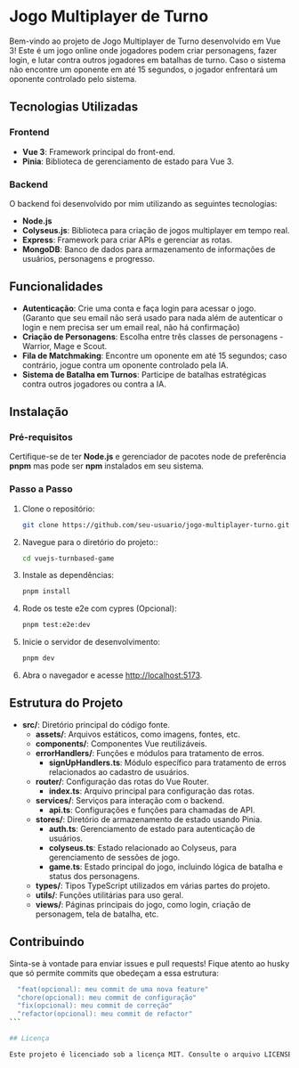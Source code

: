 # Jogo Multiplayer de Turno

Bem-vindo ao projeto de Jogo Multiplayer de Turno desenvolvido em Vue 3! Este é um jogo online onde jogadores podem criar personagens, fazer login, e lutar contra outros jogadores em batalhas de turno. Caso o sistema não encontre um oponente em até 15 segundos, o jogador enfrentará um oponente controlado pelo sistema.

## Tecnologias Utilizadas

### Frontend

- **Vue 3**: Framework principal do front-end.
- **Pinia**: Biblioteca de gerenciamento de estado para Vue 3.

### Backend

O backend foi desenvolvido por mim utilizando as seguintes tecnologias:

- **Node.js**
- **Colyseus.js**: Biblioteca para criação de jogos multiplayer em tempo real.
- **Express**: Framework para criar APIs e gerenciar as rotas.
- **MongoDB**: Banco de dados para armazenamento de informações de usuários, personagens e progresso.

## Funcionalidades

- **Autenticação**: Crie uma conta e faça login para acessar o jogo. (Garanto que seu email não será usado para nada além de autenticar o login e nem precisa ser um email real, não há confirmação)
- **Criação de Personagens**: Escolha entre três classes de personagens - Warrior, Mage e Scout.
- **Fila de Matchmaking**: Encontre um oponente em até 15 segundos; caso contrário, jogue contra um oponente controlado pela IA.
- **Sistema de Batalha em Turnos**: Participe de batalhas estratégicas contra outros jogadores ou contra a IA.

## Instalação

### Pré-requisitos

Certifique-se de ter **Node.js** e gerenciador de pacotes node de preferência **pnpm** mas pode ser **npm** instalados em seu sistema.

### Passo a Passo

1. Clone o repositório:

   ```bash
   git clone https://github.com/seu-usuario/jogo-multiplayer-turno.git
   ```

2. Navegue para o diretório do projeto::

   ```bash
   cd vuejs-turnbased-game
   ```

3. Instale as dependências:

   ```bash
   pnpm install

   ```

4. Rode os teste e2e com cypres (Opcional):

   ```bash
   pnpm test:e2e:dev

   ```

5. Inicie o servidor de desenvolvimento:

   ```bash
   pnpm dev

   ```

6. Abra o navegador e acesse <http://localhost:5173>.

## Estrutura do Projeto

- **src/**: Diretório principal do código fonte.
  - **assets/**: Arquivos estáticos, como imagens, fontes, etc.
  - **components/**: Componentes Vue reutilizáveis.
  - **errorHandlers/**: Funções e módulos para tratamento de erros.
    - **signUpHandlers.ts**: Módulo específico para tratamento de erros relacionados ao cadastro de usuários.
  - **router/**: Configuração das rotas do Vue Router.
    - **index.ts**: Arquivo principal para configuração das rotas.
  - **services/**: Serviços para interação com o backend.
    - **api.ts**: Configurações e funções para chamadas de API.
  - **stores/**: Diretório de armazenamento de estado usando Pinia.
    - **auth.ts**: Gerenciamento de estado para autenticação de usuários.
    - **colyseus.ts**: Estado relacionado ao Colyseus, para gerenciamento de sessões de jogo.
    - **game.ts**: Estado principal do jogo, incluindo lógica de batalha e status dos personagens.
  - **types/**: Tipos TypeScript utilizados em várias partes do projeto.
  - **utils/**: Funções utilitárias para uso geral.
  - **views/**: Páginas principais do jogo, como login, criação de personagem, tela de batalha, etc.

## Contribuindo

Sinta-se à vontade para enviar issues e pull requests! Fique atento ao husky que só permite commits que obedeçam a essa estrutura:

````bash
  "feat(opcional): meu commit de uma nova feature"
  "chore(opcional): meu commit de configuração"
  "fix(opcional): meu commit de correção"
  "refactor(opcional): meu commit de refactor"
```

## Licença

Este projeto é licenciado sob a licença MIT. Consulte o arquivo LICENSE para mais informações.
````
